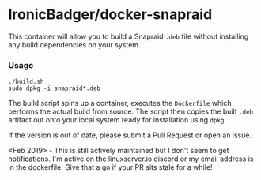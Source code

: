 # IronicBadger/docker-snapraid

This container will allow you to build a Snapraid `.deb` file without installing any build dependencies on your system.

### Usage

```
./build.sh
sudo dpkg -i snapraid*.deb
```

The build script spins up a container, executes the `Dockerfile` which performs the actual build from source. The script then copies the built `.deb` artifact out onto your local system ready for installation using `dpkg`.

If the version is out of date, please submit a Pull Request or open an issue.

<Feb 2019> - This is still actively maintained but I don't seem to get notifications. I'm active on the linuxserver.io discord or my email address is in the dockerfile. Give that a go if your PR sits stale for a while!
